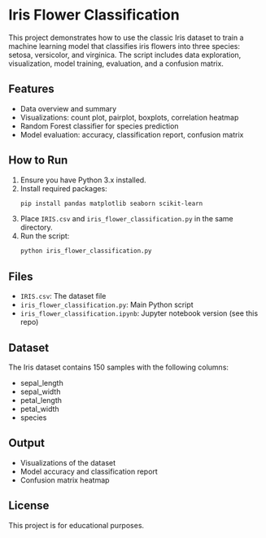 # Iris Flower Classification

This project demonstrates how to use the classic Iris dataset to train a machine learning model that classifies iris flowers into three species: setosa, versicolor, and virginica. The script includes data exploration, visualization, model training, evaluation, and a confusion matrix.

## Features
- Data overview and summary
- Visualizations: count plot, pairplot, boxplots, correlation heatmap
- Random Forest classifier for species prediction
- Model evaluation: accuracy, classification report, confusion matrix

## How to Run
1. Ensure you have Python 3.x installed.
2. Install required packages:
   ```bash
   pip install pandas matplotlib seaborn scikit-learn
   ```
3. Place `IRIS.csv` and `iris_flower_classification.py` in the same directory.
4. Run the script:
   ```bash
   python iris_flower_classification.py
   ```

## Files
- `IRIS.csv`: The dataset file
- `iris_flower_classification.py`: Main Python script
- `iris_flower_classification.ipynb`: Jupyter notebook version (see this repo)

## Dataset
The Iris dataset contains 150 samples with the following columns:
- sepal_length
- sepal_width
- petal_length
- petal_width
- species

## Output
- Visualizations of the dataset
- Model accuracy and classification report
- Confusion matrix heatmap

## License
This project is for educational purposes.
